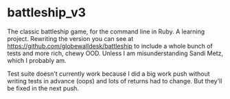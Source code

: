# battleship_v3
The classic battleship game, for the command line in Ruby. A learning project.
Rewriting the version you can see at https://github.com/globewalldesk/battleship
to include a whole bunch of tests and more rich, chewy OOD. Unless I am 
misunderstanding Sandi Metz, which I probably am.

Test suite doesn't currently work because I did a big work push without writing
tests in advance (oops) and lots of returns had to change. But they'll be fixed
in the next push.
